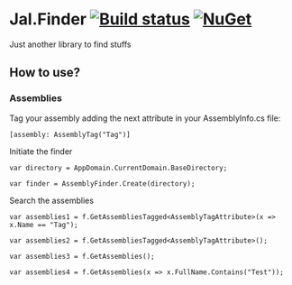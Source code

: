 # Jal.Finder [![Build status](https://ci.appveyor.com/api/projects/status/riewcxw29gy77855/branch/master?svg=true)](https://ci.appveyor.com/project/raulnq/jal-assemblyfinder/branch/master) [![NuGet](https://img.shields.io/nuget/v/Jal.Finder.svg)](https://www.nuget.org/packages/Jal.Finder) 

Just another library to find stuffs

## How to use?

### Assemblies

Tag your assembly adding the next attribute in your AssemblyInfo.cs file:

    [assembly: AssemblyTag("Tag")]
    
Initiate the finder

    var directory = AppDomain.CurrentDomain.BaseDirectory;

    var finder = AssemblyFinder.Create(directory);
    
Search the assemblies

    var assemblies1 = f.GetAssembliesTagged<AssemblyTagAttribute>(x => x.Name == "Tag");

	var assemblies2 = f.GetAssembliesTagged<AssemblyTagAttribute>();
    
	var assemblies3 = f.GetAssemblies();

	var assemblies4 = f.GetAssemblies(x => x.FullName.Contains("Test"));






